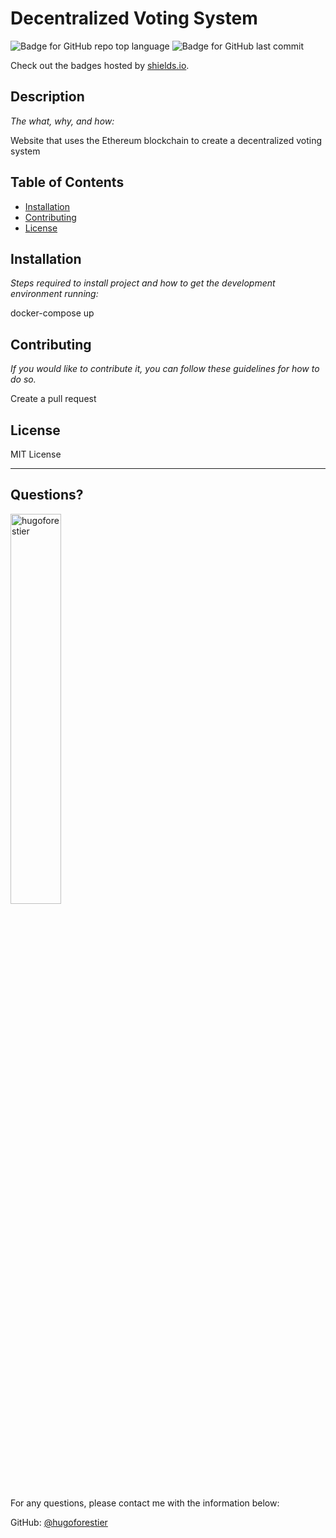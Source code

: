 # Decentralized Voting System

  ![Badge for GitHub repo top language](https://img.shields.io/github/languages/top/hugoforestier/decentralized_voting_system?style=flat&logo=appveyor) ![Badge for GitHub last commit](https://img.shields.io/github/last-commit/hugoforestier/decentralized_voting_system?style=flat&logo=appveyor)
  
  Check out the badges hosted by [shields.io](https://shields.io/).
  
  
  ## Description 
  
  *The what, why, and how:* 
  
  Website that uses the Ethereum blockchain to create a decentralized voting system

  ## Table of Contents
  * [Installation](#installation)
  * [Contributing](#contributing)
  * [License](#license)
  
  ## Installation
  
  *Steps required to install project and how to get the development environment running:*
  
  docker-compose up
  
  ## Contributing
  
  *If you would like to contribute it, you can follow these guidelines for how to do so.*
  
  Create a pull request
  
  ## License
  
  MIT License
  
  ---
  
  ## Questions?

  <img src="https://avatars.githubusercontent.com/u/62436508?v=4" alt="hugoforestier" width="40%" />
  
  For any questions, please contact me with the information below:
 
  GitHub: [@hugoforestier](https://api.github.com/users/hugoforestier)
  